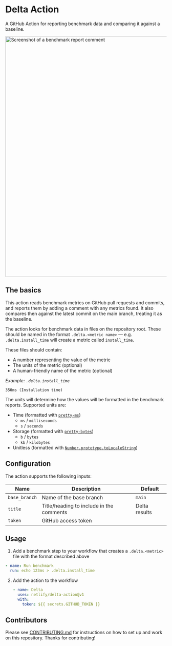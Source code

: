 # Delta Action

A GitHub Action for reporting benchmark data and comparing it against a baseline.

<img width="750" alt="Screenshot of a benchmark report comment" src="https://user-images.githubusercontent.com/4162329/115129623-8acac500-9fdf-11eb-9bfc-822a415cb436.png">

## The basics

This action reads benchmark metrics on GitHub pull requests and commits, and reports them by adding a comment with any metrics found. It also compares then against the latest commit on the main branch, treating it as the baseline.

The action looks for benchmark data in files on the repository root. These should be named in the format `.delta.<metric name>` — e.g. `.delta.install_time` will create a metric called `install_time`.

These files should contain:

- A number representing the value of the metric
- The units of the metric (optional)
- A human-friendly name of the metric (optional)

_Example: `.delta.install_time`_
```
350ms (Installation time)
```

The units will determine how the values will be formatted in the benchmark reports. Supported units are:

- Time (formatted with [`pretty-ms`](https://www.npmjs.com/package/pretty-ms))
  - `ms` / `milliseconds`
  - `s` / `seconds`
- Storage (formatted with [`pretty-bytes`](https://www.npmjs.com/package/pretty-bytes))
  - `b` / `bytes`
  - `kb` / `kilobytes`
- Unitless (formatted with [`Number.prototype.toLocaleString`](https://developer.mozilla.org/en-US/docs/Web/JavaScript/Reference/Global_Objects/Number/toLocaleString))

## Configuration

The action supports the following inputs:

| Name          | Description                              | Default              |
| ------------- | ---------------------------------------- | -------------------- |
| `base_branch` | Name of the base branch                  | `main`               |
| `title`       | Title/heading to include in the comments | Delta results        |
| `token`       | GitHub access token                      |                      |

## Usage

1. Add a benchmark step to your workflow that creates a `.delta.<metric>` file with the format described above

```yaml
- name: Run benchmark
  run: echo 123ms > .delta.install_time
```

2. Add the action to the workflow

   ```yaml
   - name: Delta
     uses: netlify/delta-action@v1
     with:
       token: ${{ secrets.GITHUB_TOKEN }}
   ```

## Contributors

Please see [CONTRIBUTING.md](./CONTRIBUTING.md) for instructions on how to set up and work on this repository. Thanks
for contributing!
